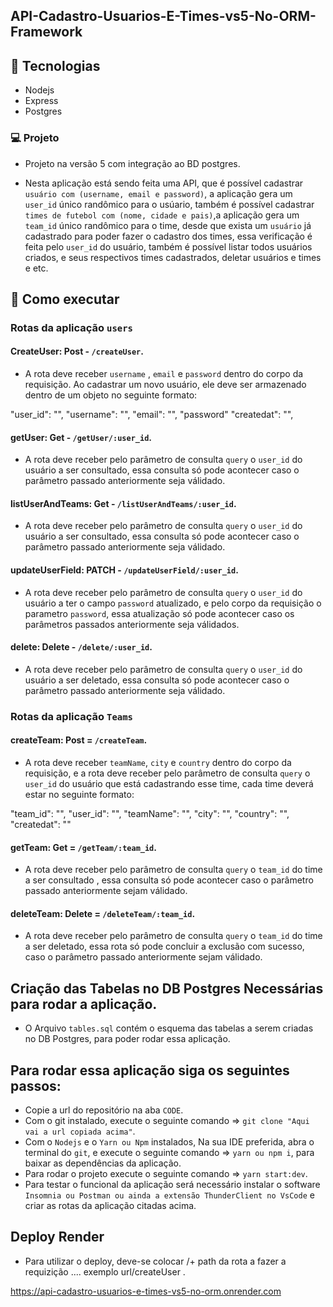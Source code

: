 ## API-Cadastro-Usuarios-E-Times-vs5-No-ORM-Framework 

## 🚀 **Tecnologias**

- Nodejs
- Express
- Postgres

### 💻 Projeto

- Projeto na versão 5 com integração ao BD postgres.

- Nesta aplicação está sendo feita uma API, que é possível cadastrar `usuário com (username, email e password)`, a aplicação gera um `user_id` único randômico para o usúario, também é possível cadastrar `times de futebol com (nome, cidade e pais)`,a aplicação gera um `team_id` único randômico para o time, desde que exista um `usuário` já cadastrado para poder fazer o cadastro dos times, essa verificação é feita pelo `user_id` do usuário, também é possível listar todos usuários criados, e seus respectivos times cadastrados, deletar usuários e times e etc.

## 🚀 Como executar

### Rotas da aplicação `users`

#### CreateUser: Post - `/createUser`.

- A rota deve receber `username` , `email` e `password` dentro do corpo da requisição. Ao cadastrar um novo usuário, ele deve ser armazenado dentro de um objeto no seguinte formato:

"user_id": "",
"username": "",
"email": "",
"password"
"createdat": "",

#### getUser: Get - `/getUser/:user_id`.

- A rota deve receber pelo parâmetro de consulta `query` o `user_id` do usuário a ser consultado, essa consulta só pode acontecer caso o parâmetro passado anteriormente seja válidado. 

#### listUserAndTeams: Get - `/listUserAndTeams/:user_id`.

- A rota deve receber pelo parâmetro de consulta `query` o `user_id` do usuário a ser consultado, essa consulta só pode acontecer caso o parâmetro passado anteriormente seja válidado.

#### updateUserField: PATCH - `/updateUserField/:user_id`.

- A rota deve receber pelo parâmetro de consulta `query` o `user_id` do usuário a ter o campo `password` atualizado, e pelo corpo da requisição o parametro `password`, essa atualização só pode acontecer caso os parâmetros passados anteriormente seja válidados.

#### delete: Delete - `/delete/:user_id`.

- A rota deve receber pelo parâmetro de consulta `query` o `user_id` do usuário a ser deletado, essa consulta só pode acontecer caso o parâmetro passado anteriormente seja válidado.

### Rotas da aplicação `Teams`

#### createTeam: Post = `/createTeam`.

- A rota deve receber `teamName`, `city` e `country` dentro do corpo da requisição, e a rota deve receber pelo parâmetro de consulta `query` o `user_id` do usuário que está cadastrando esse time, cada time deverá estar no seguinte formato:

"team_id": "",
"user_id": "",
"teamName": "",
"city": "",
"country": "",
"createdat": ""

#### getTeam: Get = `/getTeam/:team_id`.

- A rota deve receber pelo parâmetro de consulta `query` o `team_id` do time a ser consultado , essa consulta só pode acontecer caso o parâmetro passado anteriormente sejam válidado.

#### deleteTeam: Delete = `/deleteTeam/:team_id`.

- A rota deve receber pelo parâmetro de consulta `query` o `team_id` do time a ser deletado, essa rota só pode concluir a exclusão com sucesso, caso o parâmetro passado anteriormente sejam válidado.

## Criação das Tabelas no DB Postgres Necessárias para rodar a aplicação.

- O Arquivo `tables.sql` contém o esquema das tabelas a serem criadas no DB Postgres, para poder rodar essa aplicação.

## Para rodar essa aplicação siga os seguintes passos:

- Copie a url do repositório na aba `CODE`.
- Com o git instalado, execute o seguinte comando => `git clone "Aqui vai a url copiada acima"`.
- Com o `Nodejs` e o `Yarn ou Npm` instalados, Na sua IDE preferida, abra o terminal do `git`, e execute o seguinte comando => `yarn ou npm i`, para baixar as dependências da aplicação.
- Para rodar o projeto execute o seguinte comando => `yarn start:dev`.
- Para testar o funcional da aplicação será necessário instalar o software `Insomnia ou Postman ou ainda a extensão ThunderClient no VsCode` e criar as rotas da aplicação citadas acima.

## Deploy Render

- Para utilizar o deploy, deve-se colocar /+ path da rota a fazer a requizição .... exemplo url/createUser .

https://api-cadastro-usuarios-e-times-vs5-no-orm.onrender.com


